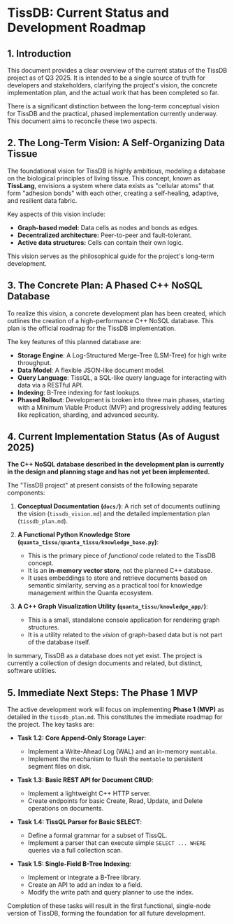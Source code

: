 # TissDB: Current Status and Development Roadmap

## 1. Introduction

This document provides a clear overview of the current status of the TissDB project as of Q3 2025. It is intended to be a single source of truth for developers and stakeholders, clarifying the project's vision, the concrete implementation plan, and the actual work that has been completed so far.

There is a significant distinction between the long-term conceptual vision for TissDB and the practical, phased implementation currently underway. This document aims to reconcile these two aspects.

## 2. The Long-Term Vision: A Self-Organizing Data Tissue

The foundational vision for TissDB is highly ambitious, modeling a database on the biological principles of living tissue. This concept, known as **TissLang**, envisions a system where data exists as "cellular atoms" that form "adhesion bonds" with each other, creating a self-healing, adaptive, and resilient data fabric.

Key aspects of this vision include:
- **Graph-based model:** Data cells as nodes and bonds as edges.
- **Decentralized architecture:** Peer-to-peer and fault-tolerant.
- **Active data structures:** Cells can contain their own logic.

This vision serves as the philosophical guide for the project's long-term development.

## 3. The Concrete Plan: A Phased C++ NoSQL Database

To realize this vision, a concrete development plan has been created, which outlines the creation of a high-performance C++ NoSQL database. This plan is the official roadmap for the TissDB implementation.

The key features of this planned database are:
- **Storage Engine**: A Log-Structured Merge-Tree (LSM-Tree) for high write throughput.
- **Data Model**: A flexible JSON-like document model.
- **Query Language**: TissQL, a SQL-like query language for interacting with data via a RESTful API.
- **Indexing**: B-Tree indexing for fast lookups.
- **Phased Rollout**: Development is broken into three main phases, starting with a Minimum Viable Product (MVP) and progressively adding features like replication, sharding, and advanced security.

## 4. Current Implementation Status (As of August 2025)

**The C++ NoSQL database described in the development plan is currently in the design and planning stage and has not yet been implemented.**

The "TissDB project" at present consists of the following separate components:

1.  **Conceptual Documentation (`docs/`)**: A rich set of documents outlining the vision (`tissdb_vision.md`) and the detailed implementation plan (`tissdb_plan.md`).

2.  **A Functional Python Knowledge Store (`quanta_tissu/quanta_tissu/knowledge_base.py`)**:
    - This is the primary piece of *functional* code related to the TissDB concept.
    - It is an **in-memory vector store**, not the planned C++ database.
    - It uses embeddings to store and retrieve documents based on semantic similarity, serving as a practical tool for knowledge management within the Quanta ecosystem.

3.  **A C++ Graph Visualization Utility (`quanta_tissu/knowledge_app/`)**:
    - This is a small, standalone console application for rendering graph structures.
    - It is a utility related to the *vision* of graph-based data but is not part of the database itself.

In summary, TissDB as a database does not yet exist. The project is currently a collection of design documents and related, but distinct, software utilities.

## 5. Immediate Next Steps: The Phase 1 MVP

The active development work will focus on implementing **Phase 1 (MVP)** as detailed in the `tissdb_plan.md`. This constitutes the immediate roadmap for the project. The key tasks are:

- **Task 1.2: Core Append-Only Storage Layer**:
  - Implement a Write-Ahead Log (WAL) and an in-memory `memtable`.
  - Implement the mechanism to flush the `memtable` to persistent segment files on disk.

- **Task 1.3: Basic REST API for Document CRUD**:
  - Implement a lightweight C++ HTTP server.
  - Create endpoints for basic Create, Read, Update, and Delete operations on documents.

- **Task 1.4: TissQL Parser for Basic SELECT**:
  - Define a formal grammar for a subset of TissQL.
  - Implement a parser that can execute simple `SELECT ... WHERE` queries via a full collection scan.

- **Task 1.5: Single-Field B-Tree Indexing**:
  - Implement or integrate a B-Tree library.
  - Create an API to add an index to a field.
  - Modify the write path and query planner to use the index.

Completion of these tasks will result in the first functional, single-node version of TissDB, forming the foundation for all future development.
